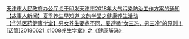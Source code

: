   
[天津市人民政府办公厅关于印发天津市2018年大气污染防治工作方案的通知](http://www.dianyue.me/archives/456/zemr6c5pjo9pvmon/)  
[【故事人新闻】夏季养生早知道 文韵学堂之健康养生活动](http://www.dianyue.me/archives/101/6mgf6i14bsv55qbe/)  
[【华鸿医药健康学堂】男女养生要点不同，要遵循“女三热、男三冷”的原则！](http://www.dianyue.me/archives/302/1vtvobqduwrsg8fy/)  
[[话筒]20180621《1008养生学堂》之《健康解码》](http://www.dianyue.me/archives/537/ngcz6x7n7jrm1adu/)